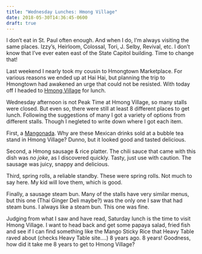 ```yaml
---
title: "Wednesday Lunches: Hmong Village"
date: 2018-05-30T14:36:45-0600
draft: true
---
```






I don’t eat in St. Paul often enough. And when I do, I’m always visiting the same places. Izzy’s, Heirloom, Colossal, Tori, J. Selby, Revival, etc. I don’t know that I’ve ever eaten east of the State Capitol building. Time to change that!

Last weekend I nearly took my cousin to Hmongtown Marketplace. For various reasons we ended up at Hai Hai, but planning the trip to Hmongtown had awakened an urge that could not be resisted. With today off I headed to [Hmong Village](http://heavytable.com/hmong-village-in-st-paul-25-tastes/) for lunch.

Wednesday afternoon is not Peak Time at Hmong Village, so many stalls were closed. But even so, there were still at least 8 different places to get lunch. Following the suggestions of many I got a variety of options from different stalls. Though I negleted to write down where I got each item.

First, a [Mangonada](https://en.wikipedia.org/wiki/Mangonada). Why are these Mexican drinks sold at a bubble tea stand in Hmong Village? Dunno, but it looked good and tasted delicious.

Second, a Hmong sausage & rice platter. The chili sauce that came with this dish was _no joke_, as I discovered quickly. Tasty, just use with caution. The sausage was juicy, snappy and delicious.

Third, spring rolls, a reliable standby. These were spring rolls. Not much to say here. My kid will love them, which is good.

Finally, a sausage steam bun. Many of the stalls have very similar menus, but this one (Thai Ginger Deli maybe?) was the only one I saw that had steam buns. I always like a steam bun. This one was fine.

Judging from what I saw and have read, Saturday lunch is the time to visit Hmong Village. I want to head back and get some papaya salad, fried fish and see if I can find something like the Mango Sticky Rice that Heavy Table raved about (checks Heavy Table site….) 8 years ago. 8 years! Goodness, how did it take me 8 years to get to Hmong Village?



